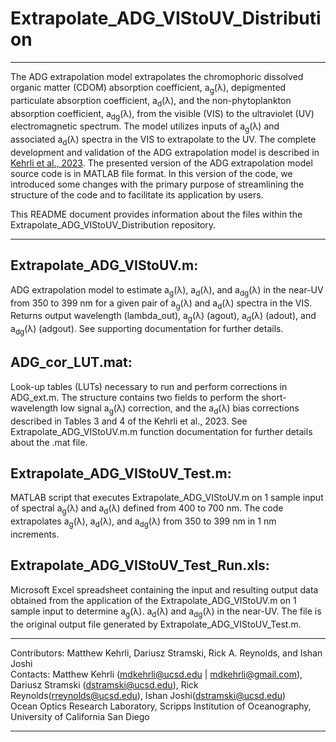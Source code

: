 # Extrapolate_ADG_VIStoUV_Distribution
---

The ADG extrapolation model extrapolates the chromophoric dissolved organic matter (CDOM) absorption coefficient, a<sub>g</sub>(λ), depigmented particulate absorption coefficient, a<sub>d</sub>(λ), and the non-phytoplankton absorption coefficient, a<sub>dg</sub>(λ), from the visible (VIS) to the ultraviolet (UV) electromagnetic spectrum. The model utilizes inputs of a<sub>g</sub>(λ) and associated a<sub>d</sub>(λ) spectra in the VIS to extrapolate to the UV. The complete development and validation of the ADG extrapolation model is described in [Kehrli et al., 2023](https://opg.optica.org/oe/fulltext.cfm?uri=oe-31-11-17450&id=530517). The presented version of the ADG extrapolation model source code is in MATLAB file format. In this version of the code, we introduced some changes with the primary purpose of streamlining the structure of the code and to facilitate its application by users.

This README document provides information about the files within the Extrapolate_ADG_VIStoUV_Distribution repository.

---

## Extrapolate_ADG_VIStoUV.m:
ADG extrapolation model to estimate a<sub>g</sub>(λ), a<sub>d</sub>(λ), and a<sub>dg</sub>(λ) in the near-UV from 350 to 399 nm for a given pair of a<sub>g</sub>(λ) and a<sub>d</sub>(λ) spectra in the VIS. Returns output wavelength (lambda_out), a<sub>g</sub>(λ) (agout), a<sub>d</sub>(λ) (adout), and a<sub>dg</sub>(λ) (adgout). See supporting documentation for further details.

## ADG_cor_LUT.mat:
Look-up tables (LUTs) necessary to run and perform corrections in ADG_ext.m. The structure contains two fields to perform the short-wavelength low signal a<sub>g</sub>(λ) correction, and the a<sub>d</sub>(λ) bias corrections described in Tables 3 and 4 of the Kehrli et al., 2023. See Extrapolate_ADG_VIStoUV.m.m function documentation for further details about the .mat file.

## Extrapolate_ADG_VIStoUV_Test.m:
MATLAB script that executes Extrapolate_ADG_VIStoUV.m on 1 sample input of spectral a<sub>g</sub>(λ) and a<sub>d</sub>(λ) defined from 400 to 700 nm. The code extrapolates a<sub>g</sub>(λ), a<sub>d</sub>(λ), and a<sub>dg</sub>(λ) from 350 to 399 nm in 1 nm increments.

## Extrapolate_ADG_VIStoUV_Test_Run.xls:
Microsoft Excel spreadsheet containing the input and resulting output data obtained from the application of the Extrapolate_ADG_VIStoUV.m on 1 sample input to determine a<sub>g</sub>(λ). a<sub>d</sub>(λ) and a<sub>dg</sub>(λ) in the near-UV. The file is the original output file generated by Extrapolate_ADG_VIStoUV_Test.m. 

---

Contributors: Matthew Kehrli, Dariusz Stramski, Rick A. Reynolds, and Ishan Joshi\
Contacts: Matthew Kehrli (mdkehrli@ucsd.edu | mdkehrli@gmail.com), Dariusz Stramski (dstramski@ucsd.edu), Rick Reynolds(rreynolds@ucsd.edu), Ishan Joshi(dstramski@ucsd.edu)\
Ocean Optics Research Laboratory, Scripps Institution of Oceanography, University of California San Diego

---
